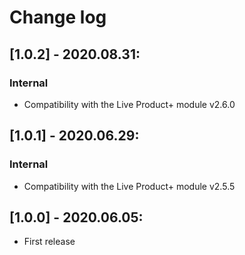 # Change log

## [1.0.2] - 2020.08.31:
### Internal
- Compatibility with the Live Product+ module v2.6.0

## [1.0.1] - 2020.06.29:
### Internal
- Compatibility with the Live Product+ module v2.5.5

## [1.0.0] - 2020.06.05:
- First release
